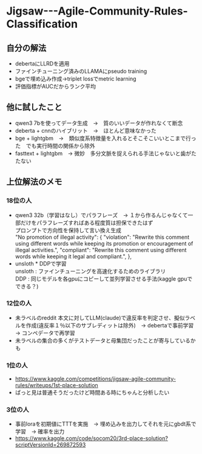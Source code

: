 # Jigsaw---Agile-Community-Rules-Classification
## 自分の解法
- debertaにLLRDを適用
- ファインチューニング済みのLLAMAにpseudo training
- bgeで埋め込み作成→triplet lossでmetric learning
- 評価指標がAUCだからランク平均

## 他に試したこと
- qwen3 7bを使ってデータ生成　→　質のいいデータが作れなくて断念
- deberta + cnnのハイブリット　→　ほとんど意味なかった
- bge + lightgbm　→　類似度系特徴量を入れるとそこそこいいとこまで行った　でも実行時間の関係から除外
- fasttext + lightgbm　→ 微妙　多分文脈を捉えられる手法じゃないと歯がたたない

## 上位解法のメモ
### 18位の人
- qwen3 32b（学習はなし）でパラフレーズ　→ １から作るんじゃなくて一部だけをパラフレーズすればある程度質は担保できたはず</br>
プロンプトで方向性を保持して言い換え生成</br>
"No promotion of illegal activity": { "violation": "Rewrite this comment using different words while keeping its promotion or encouragement of illegal activities.", "compliant": "Rewrite this comment using different words while keeping it legal and compliant.", },
- unsloth * DDPで学習</br>
unsloth : ファインチューニングを高速化するためのライブラリ</br>
DDP : 同じモデルを各gpuにコピーして並列学習させる手法(kaggle gpuでできる？)</br>
### 12位の人
- 未ラベルのreddit 本文に対してLLM(claude)で違反率を判定させ、擬似ラベルを作成(違反率１％以下のサブレディットは除外)　→ debertaで事前学習　→ コンペデータで再学習
- 未ラベルの集合の多くがテストデータと母集団だったことが寄与しているかも
### 1位の人
- https://www.kaggle.com/competitions/jigsaw-agile-community-rules/writeups/1st-place-solution
- ぱっと見は普通そうだったけど時間ある時にちゃんと分析したい
### 3位の人
- 事前loraを初期値にTTTを実施　→ 埋め込みを出力してそれを元にgbdt系で学習　→ 確率を出力
- https://www.kaggle.com/code/socom20/3rd-place-solution?scriptVersionId=269872593



